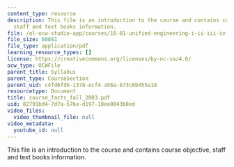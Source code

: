 ```yaml
---
content_type: resource
description: This file is an introduction to the course and contains course objective,
  staff and text books information.
file: /ol-ocw-studio-app/courses/16-01-unified-engineering-i-ii-iii-iv-fall-2005-spring-2006/82791bd47d7a576ed19718ee0843b8ed_course_facts_fall_2003.pdf
file_size: 60881
file_type: application/pdf
learning_resource_types: []
license: https://creativecommons.org/licenses/by-nc-sa/4.0/
ocw_type: OCWFile
parent_title: Syllabus
parent_type: CourseSection
parent_uid: c4fd6fd6-1378-ecf4-a56a-b73c6b455e18
resourcetype: Document
title: course_facts_fall_2003.pdf
uid: 82791bd4-7d7a-576e-d197-18ee0843b8ed
video_files:
  video_thumbnail_file: null
video_metadata:
  youtube_id: null
---
```

This file is an introduction to the course and contains course objective, staff and text books information.
